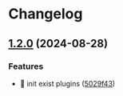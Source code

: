# Changelog

## [1.2.0](https://github.com/Aimerny/MCDRPlugins/compare/PlayerLastPlay-v1.1.3...PlayerLastPlay-v1.2.0) (2024-08-28)


### Features

* :tada: init exist plugins ([5029f43](https://github.com/Aimerny/MCDRPlugins/commit/5029f430f3a376878270a08124a73cad63af7bc5))
